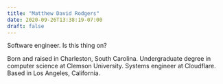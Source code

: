 ```yaml
---
title: "Matthew David Rodgers"
date: 2020-09-26T13:38:19-07:00
draft: false
---
```


Software engineer. Is this thing on?

Born and raised in Charleston, South Carolina. Undergraduate degree in computer science at Clemson University. Systems engineer at Cloudflare. Based in Los Angeles, California.
